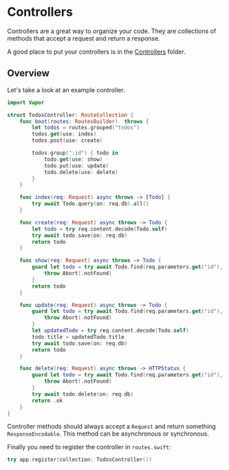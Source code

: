 # Controllers

Controllers are a great way to organize your code. They are collections of methods that accept a request and return a response.

A good place to put your controllers is in the [Controllers](../getting-started/folder-structure.md#controllers) folder.

## Overview

Let's take a look at an example controller.

```swift
import Vapor

struct TodosController: RouteCollection {
    func boot(routes: RoutesBuilder)  throws {
        let todos = routes.grouped("todos")
        todos.get(use: index)
        todos.post(use: create)

        todos.group(":id") { todo in
            todo.get(use: show)
            todo.put(use: update)
            todo.delete(use: delete)
        }
    }

    func index(req: Request) async throws -> [Todo] {
        try await Todo.query(on: req.db).all()
    }

    func create(req: Request) async throws -> Todo {
        let todo = try req.content.decode(Todo.self)
        try await todo.save(on: req.db)
        return todo
    }

    func show(req: Request) async throws -> Todo {
        guard let todo = try await Todo.find(req.parameters.get("id"), on: req.db) else {
            throw Abort(.notFound)
        }
        return todo
    }

    func update(req: Request) async throws -> Todo {
        guard let todo = try await Todo.find(req.parameters.get("id"), on: req.db) else {
            throw Abort(.notFound)
        }
        let updatedTodo = try req.content.decode(Todo.self)
        todo.title = updatedTodo.title
        try await todo.save(on: req.db)
        return todo
    }

    func delete(req: Request) async throws -> HTTPStatus {
        guard let todo = try await Todo.find(req.parameters.get("id"), on: req.db) {
            throw Abort(.notFound)
        }
        try await todo.delete(on: req.db)
        return .ok
    }
}
```

Controller methods should always accept a `Request` and return something `ResponseEncodable`. This method can be asynchronous or synchronous.


Finally you need to register the controller in `routes.swift`:

```swift
try app.register(collection: TodosController())
```
